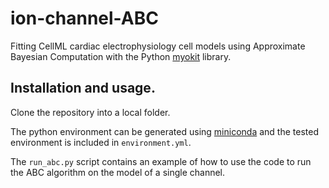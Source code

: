 # ion-channel-ABC

Fitting CellML cardiac electrophysiology cell models using
Approximate Bayesian Computation with the Python [myokit][1]
library.

## Installation and usage.

Clone the repository into a local folder.

The python environment can be generated using [miniconda][2] and the
tested environment is included in `environment.yml`.

The `run_abc.py` script contains an example of how to use the
code to run the ABC algorithm on the model of a single channel.

[1]: http://myokit.org
[2]: https://conda.io/miniconda.html
